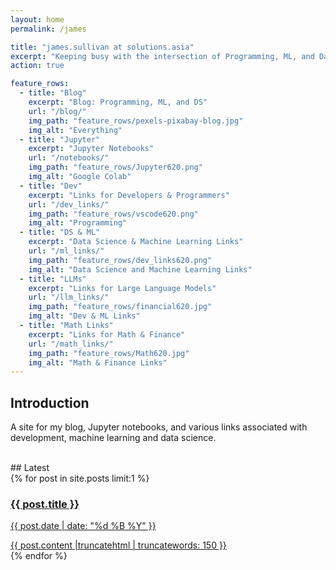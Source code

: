 ```yaml
---
layout: home
permalink: /james

title: "james.sullivan at solutions.asia"
excerpt: "Keeping busy with the intersection of Programming, ML, and Data Science"
action: true

feature_rows:
  - title: "Blog"
    excerpt: "Blog: Programming, ML, and DS"
    url: "/blog/"
    img_path: "feature_rows/pexels-pixabay-blog.jpg"
    img_alt: "Everything"
  - title: "Jupyter"
    excerpt: "Jupyter Notebooks"
    url: "/notebooks/"
    img_path: "feature_rows/Jupyter620.png"
    img_alt: "Google Colab"
  - title: "Dev"
    excerpt: "Links for Developers & Programmers"
    url: "/dev_links/"
    img_path: "feature_rows/vscode620.png"
    img_alt: "Programming"
  - title: "DS & ML"
    excerpt: "Data Science & Machine Learning Links"
    url: "/ml_links/"
    img_path: "feature_rows/dev_links620.png"
    img_alt: "Data Science and Machine Learning Links"
  - title: "LLMs"
    excerpt: "Links for Large Language Models"
    url: "/llm_links/"
    img_path: "feature_rows/financial620.jpg"
    img_alt: "Dev & ML Links"
  - title: "Math Links"
    excerpt: "Links for Math & Finance"
    url: "/math_links/"
    img_path: "feature_rows/Math620.jpg"
    img_alt: "Math & Finance Links"
---
```


## Introduction

A site for my blog, Jupyter notebooks, and various links associated with <span class="badge badge-primary">development</span>, <span class="badge badge-primary">machine learning</span> and <span class="badge badge-primary">data science</span>.

<br>
## Latest
<section>
  {% for post in site.posts limit:1 %}
    <a href="{{ post.url }}">
    <h3>{{ post.title }}</h3>
    <p class="blogdate">{{ post.date | date: "%d %B %Y" }}</p>
    <div>{{ post.content |truncatehtml | truncatewords: 150 }}</div>
    </a>
  {% endfor %}
</section>